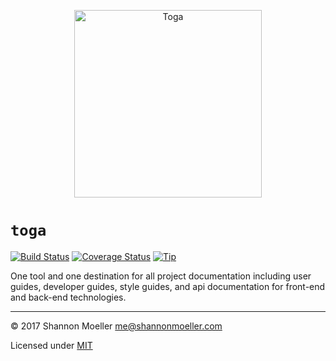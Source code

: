<p align="center">
    <a href="http://togajs.com">
        <img alt="Toga" src="https://cdn.rawgit.com/togajs/togajs.github.io/develop/logo/toga.svg" width="300" height="300" />
    </a>
</p>

# `toga`

[![Build Status][travis-img]][travis-url] [![Coverage Status][coveralls-img]][coveralls-url] [![Tip][amazon-img]][amazon-url]

One tool and one destination for all project documentation including user guides, developer guides, style guides, and api documentation for front-end and back-end technologies.

----

© 2017 Shannon Moeller <me@shannonmoeller.com>

Licensed under [MIT](http://shannonmoeller.com/mit.txt)

[amazon-img]:    https://img.shields.io/badge/amazon-tip_jar-yellow.svg?style=flat-square
[amazon-url]:    https://www.amazon.com/gp/registry/wishlist/1VQM9ID04YPC5?sort=universal-price
[coveralls-img]: http://img.shields.io/coveralls/togajs/toga/master.svg?style=flat-square
[coveralls-url]: https://coveralls.io/r/togajs/toga
[travis-img]:    http://img.shields.io/travis/togajs/toga.svg?style=flat-square
[travis-url]:    https://travis-ci.org/togajs/toga
